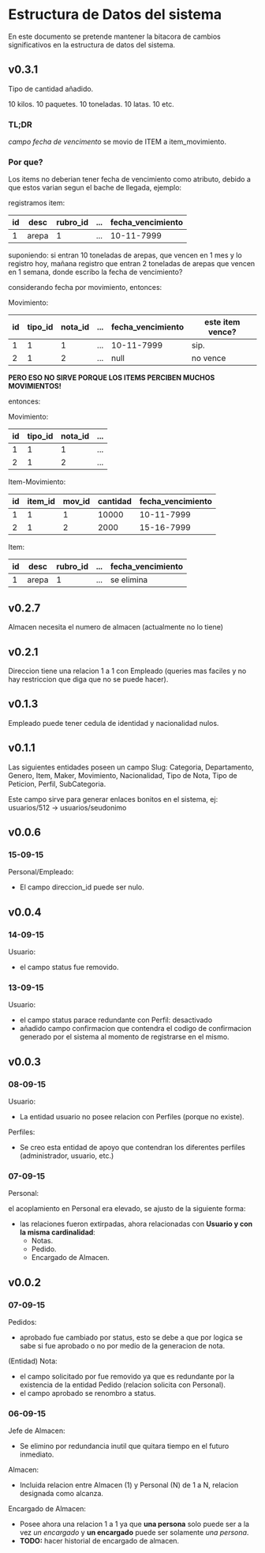 # Estructura de Datos del sistema

En este documento se pretende mantener la bitacora de cambios significativos en la estructura de datos del sistema.

## v0.3.1

Tipo de cantidad añadido.

10 kilos.
10 paquetes.
10 toneladas.
10 latas.
10 etc.

### TL;DR

*campo fecha de vencimento* se movio de ITEM a item_movimiento.

### Por que?

Los items no deberian tener fecha de vencimiento como atributo, debido a que estos varian segun el bache de llegada, ejemplo:

registramos item:

id  | desc  | rubro_id | ... |fecha_vencimiento|
--- | ----- | -------- | --- | --------------- |
 1  | arepa | 1        | ... | 10-11-7999      |

suponiendo: si entran 10 toneladas de arepas, que vencen en 1 mes y lo registro hoy, mañana registro que entran 2 toneladas de arepas que vencen en 1 semana, donde escribo la fecha de vencimiento?

considerando fecha por movimiento, entonces:

Movimiento:

id  | tipo_id | nota_id  | ... |fecha_vencimiento| este item vence? |
--- | ------- | -------- | --- | --------------- | ---------------- |
 1  | 1       | 1        | ... | 10-11-7999      | sip.             |
 2  | 1       | 2        | ... | null            | no vence         |
 
**PERO ESO NO SIRVE PORQUE LOS ITEMS PERCIBEN MUCHOS MOVIMIENTOS!**

entonces:

Movimiento:

id  | tipo_id | nota_id  | ... |
--- | ------- | -------- | --- |
 1  | 1       | 1        | ... |
 2  | 1       | 2        | ... |
 
Item-Movimiento:

id  | item_id | mov_id   | cantidad | fecha_vencimiento |
--- | ------- | -------- | -------- | ----------------- |
 1  | 1       | 1        | 10000    | 10-11-7999        |
 2  | 1       | 2        | 2000     | 15-16-7999        |

Item:

id  | desc  | rubro_id | ... |fecha_vencimiento|
--- | ----- | -------- | --- | --------------- |
 1  | arepa | 1        | ... | se elimina      |
 
## v0.2.7

Almacen necesita el numero de almacen (actualmente no lo tiene)

## v0.2.1

Direccion tiene una relacion 1 a 1 con Empleado (queries mas faciles y no hay restriccion que diga que no se puede hacer).

## v0.1.3

Empleado puede tener cedula de identidad y nacionalidad nulos.

## v0.1.1

Las siguientes entidades poseen un campo Slug: Categoria, Departamento, Genero, Item, Maker, Movimiento, Nacionalidad, Tipo de Nota, Tipo de Peticion, Perfil, SubCategoria.

Este campo sirve para generar enlaces bonitos en el sistema, ej: usuarios/512 -> usuarios/seudonimo

## v0.0.6

### 15-09-15

Personal/Empleado:

- El campo direccion_id puede ser nulo.

## v0.0.4

### 14-09-15

Usuario:

- el campo status fue removido.

### 13-09-15

Usuario:

- el campo status parace redundante con Perfil: desactivado
- añadido campo confirmacion que contendra el codigo de confirmacion generado por el sistema al momento de registrarse en el mismo.

## v0.0.3

### 08-09-15

Usuario:

- La entidad usuario no posee relacion con Perfiles (porque no existe).

Perfiles:

- Se creo esta entidad de apoyo que contendran los diferentes perfiles (administrador, usuario, etc.)

### 07-09-15

Personal:

el acoplamiento en Personal era elevado, se ajusto de la siguiente forma:

- las relaciones fueron extirpadas, ahora relacionadas con __Usuario y con la misma cardinalidad__:
    - Notas.
    - Pedido.
    - Encargado de Almacen.

## v0.0.2

### 07-09-15

Pedidos:

- aprobado fue cambiado por status, esto se debe a que por logica se sabe si fue aprobado o no por medio de la generacion de nota.


(Entidad) Nota:

- el campo solicitado por fue removido ya que es redundante por la existencia de la entidad Pedido (relacion solicita con Personal).
- el campo aprobado se renombro a status.

### 06-09-15

Jefe de Almacen:

- Se elimino por redundancia inutil que quitara tiempo en el futuro inmediato.

Almacen:

- Incluida relacion entre Almacen (1) y Personal (N) de 1 a N, relacion designada como alcanza.

Encargado de Almacen:

- Posee ahora una relacion 1 a 1 ya que __una persona__ solo puede ser a la vez _un encargado_ y __un encargado__ puede ser solamente _una persona_.
- __TODO:__ hacer historial de encargado de almacen.
